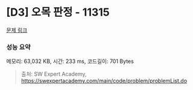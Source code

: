 # [D3] 오목 판정 - 11315 

[문제 링크](https://swexpertacademy.com/main/code/problem/problemDetail.do?contestProbId=AXaSUPYqPYMDFASQ) 

### 성능 요약

메모리: 63,032 KB, 시간: 233 ms, 코드길이: 701 Bytes



> 출처: SW Expert Academy, https://swexpertacademy.com/main/code/problem/problemList.do